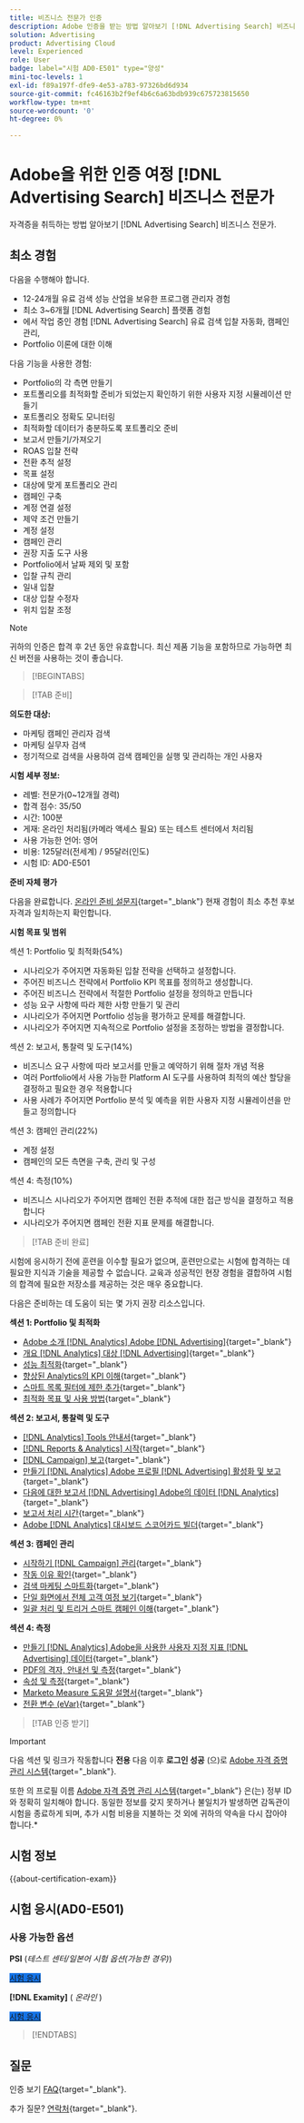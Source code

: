 ```yaml
---
title: 비즈니스 전문가 인증
description: Adobe 인증을 받는 방법 알아보기 [!DNL Advertising Search] 비즈니스 전문가.
solution: Advertising
product: Advertising Cloud
level: Experienced
role: User
badge: label="시험 AD0-E501" type="양성"
mini-toc-levels: 1
exl-id: f89a197f-dfe9-4e53-a783-97326bd6d934
source-git-commit: fc46163b2f9ef4b6c6a63bdb939c675723815650
workflow-type: tm+mt
source-wordcount: '0'
ht-degree: 0%

---
```


# Adobe을 위한 인증 여정 [!DNL Advertising Search] 비즈니스 전문가

자격증을 취득하는 방법 알아보기 [!DNL Advertising Search] 비즈니스 전문가.

## 최소 경험

다음을 수행해야 합니다.

* 12-24개월 유료 검색 성능 산업을 보유한 프로그램 관리자 경험
* 최소 3~6개월 [!DNL Advertising Search] 플랫폼 경험
* 에서 작업 중인 경험 [!DNL Advertising Search] 유료 검색 입찰 자동화, 캠페인 관리,
* Portfolio 이론에 대한 이해

다음 기능을 사용한 경험:

* Portfolio의 각 측면 만들기
* 포트폴리오를 최적화할 준비가 되었는지 확인하기 위한 사용자 지정 시뮬레이션 만들기
* 포트폴리오 정확도 모니터링
* 최적화할 데이터가 충분하도록 포트폴리오 준비
* 보고서 만들기/가져오기
* ROAS 입찰 전략
* 전환 추적 설정
* 목표 설정
* 대상에 맞게 포트폴리오 관리
* 캠페인 구축
* 계정 연결 설정
* 제약 조건 만들기
* 계정 설정
* 캠페인 관리
* 권장 지출 도구 사용
* Portfolio에서 날짜 제외 및 포함
* 입찰 규칙 관리
* 일내 입찰
* 대상 입찰 수정자
* 위치 입찰 조정

>[!NOTE]
>
>귀하의 인증은 합격 후 2년 동안 유효합니다. 최신 제품 기능을 포함하므로 가능하면 최신 버전을 사용하는 것이 좋습니다.

>[!BEGINTABS]

>[!TAB 준비]

**의도한 대상:**

* 마케팅 캠페인 관리자 검색
* 마케팅 실무자 검색
* 정기적으로 검색을 사용하여 검색 캠페인을 실행 및 관리하는 개인 사용자

**시험 세부 정보:**

* 레벨: 전문가(0~12개월 경력)
* 합격 점수: 35/50
* 시간: 100분
* 게재: 온라인 처리됨(카메라 액세스 필요) 또는 테스트 센터에서 처리됨
* 사용 가능한 언어: 영어
* 비용: 125달러(전세계) / 95달러(인도)
* 시험 ID: AD0-E501

**준비 자체 평가**

다음을 완료합니다. [온라인 준비 설문지](https://scorpion.caveon.com/launchpad/ad-q-e407-readiness-questionnaire-for-adobe-target-architect-master-exam-copy-2yfz3t/ad-q-e501-readiness-questionnaire-for-adobe-advertising-cloud-search-business-practitioner-professional-exam){target="_blank"} 현재 경험이 최소 추천 후보 자격과 일치하는지 확인합니다.

**시험 목표 및 범위**

섹션 1: Portfolio 및 최적화(54%)

* 시나리오가 주어지면 자동화된 입찰 전략을 선택하고 설정합니다.
* 주어진 비즈니스 전략에서 Portfolio KPI 목표를 정의하고 생성합니다.
* 주어진 비즈니스 전략에서 적절한 Portfolio 설정을 정의하고 만듭니다
* 성능 요구 사항에 따라 제한 사항 만들기 및 관리
* 시나리오가 주어지면 Portfolio 성능을 평가하고 문제를 해결합니다.
* 시나리오가 주어지면 지속적으로 Portfolio 설정을 조정하는 방법을 결정합니다.

섹션 2: 보고서, 통찰력 및 도구(14%)

* 비즈니스 요구 사항에 따라 보고서를 만들고 예약하기 위해 절차 개념 적용
* 여러 Portfolio에서 사용 가능한 Platform AI 도구를 사용하여 최적의 예산 할당을 결정하고 필요한 경우 적용합니다
* 사용 사례가 주어지면 Portfolio 분석 및 예측을 위한 사용자 지정 시뮬레이션을 만들고 정의합니다

섹션 3: 캠페인 관리(22%)

* 계정 설정
* 캠페인의 모든 측면을 구축, 관리 및 구성

섹션 4: 측정(10%)

* 비즈니스 시나리오가 주어지면 캠페인 전환 추적에 대한 접근 방식을 결정하고 적용합니다
* 시나리오가 주어지면 캠페인 전환 지표 문제를 해결합니다.

>[!TAB 준비 완료]

시험에 응시하기 전에 훈련을 이수할 필요가 없으며, 훈련만으로는 시험에 합격하는 데 필요한 지식과 기술을 제공할 수 없습니다. 교육과 성공적인 현장 경험을 결합하여 시험의 합격에 필요한 저장소를 제공하는 것은 매우 중요합니다.

다음은 준비하는 데 도움이 되는 몇 가지 권장 리소스입니다.

**섹션 1: Portfolio 및 최적화**

* [Adobe 소개 [!DNL Analytics] Adobe [!DNL Advertising]](https://experienceleague.adobe.com/docs/advertising-cloud-learn/tutorials/analytics/intro-a4adc.html){target="_blank"}
* [개요 [!DNL Analytics] 대상 [!DNL Advertising]](https://experienceleague.adobe.com/docs/advertising-cloud/integrations/analytics/overview.html?lang=ko-KR){target="_blank"}
* [성능 최적화](https://business.adobe.com/in/products/advertising/performance-optimization.html){target="_blank"}
* [향상된 Analytics의 KPI 이해](https://experienceleague.adobe.com/docs/workfront-learn/tutorials-workfront/reporting/enhanced-analytics/10-kpis-overview.html){target="_blank"}
* [스마트 목록 필터에 제한 추가](https://experienceleague.adobe.com/docs/marketo/using/product-docs/core-marketo-concepts/smart-lists-and-static-lists/using-smart-lists/add-a-constraint-to-a-smart-list-filter.html){target="_blank"}
* [최적화 목표 및 사용 방법](https://experienceleague.adobe.com/docs/advertising-cloud/dsp/optimization/optimization-goals.html){target="_blank"}

**섹션 2: 보고서, 통찰력 및 도구**

* [[!DNL Analytics] Tools 안내서](https://experienceleague.adobe.com/docs/analytics/analyze/home.html){target="_blank"}
* [ [!DNL Reports & Analytics] 시작](https://experienceleague.adobe.com/docs/analytics/analyze/reports-analytics/getting-started.html){target="_blank"}
* [[!DNL Campaign] 보고](https://business.adobe.com/in/products/campaign/campaign-reporting.html){target="_blank"}
* [만들기 [!DNL Analytics] Adobe 프로필 [!DNL Advertising] 활성화 및 보고](https://experienceleague.adobe.com/docs/advertising-cloud-learn/tutorials/analytics/analytics-profiles-a4adc.html){target="_blank"}
* [다음에 대한 보고서 [!DNL Advertising] Adobe의 데이터 [!DNL Analytics]](https://experienceleague.adobe.com/docs/analytics/integration/advertising-analytics/advertising-analytics-workflow/aa-report-ad-data-an.html){target="_blank"}
* [보고서 처리 시간](https://experienceleague.adobe.com/docs/analytics/components/virtual-report-suites/vrs-report-time-processing.html?lang=ko-KR){target="_blank"}
* [Adobe [!DNL Analytics] 대시보드 스코어카드 빌더](https://experienceleague.adobe.com/docs/analytics-learn/tutorials/additional-tools/analytics-dashboards/adobe-analytics-dashboards-scorecard-builder.html?lang=ko-KR){target="_blank"}

**섹션 3: 캠페인 관리**

* [시작하기 [!DNL Campaign] 관리](https://experienceleague.adobe.com/docs/campaign-standard/using/administrating/get-started-campaign-administration.html){target="_blank"}
* [작동 이유 확인](https://business.adobe.com/in/products/campaign/campaign-management.html){target="_blank"}
* [검색 마케팅 스마트화](https://www.adobe.com/content/dam/www/us/en/avstg/search-marketing-management/pdfs/Adobe_Advertising_Cloud_Search_Marketing_Tips_and_Tricks_Sheet.pdf){target="_blank"}
* [단일 화면에서 전체 고객 여정 보기](https://business.adobe.com/in/products/campaign/adobe-campaign.html){target="_blank"}
* [일괄 처리 및 트리거 스마트 캠페인 이해](https://experienceleague.adobe.com/docs/marketo/using/product-docs/core-marketo-concepts/smart-campaigns/creating-a-smart-campaign/understanding-batch-and-trigger-smart-campaigns.html){target="_blank"}

**섹션 4: 측정**

* [만들기 [!DNL Analytics] Adobe을 사용한 사용자 지정 지표 [!DNL Advertising] 데이터](https://experienceleague.adobe.com/docs/advertising-cloud-learn/tutorials/analytics/analytics-custom-metrics-a4adc.html){target="_blank"}
* [PDF의 격자, 안내선 및 측정](https://helpx.adobe.com/in/acrobat/using/grids-guides-measurements-pdfs.html){target="_blank"}
* [속성 및 측정](https://business.adobe.com/in/products/advertising/attribution-measurement.html){target="_blank"}
* [Marketo Measure 도움말 설명서](https://experienceleague.adobe.com/docs/marketo-measure/using/home.html){target="_blank"}
* [전환 변수 (eVar)](https://experienceleague.adobe.com/docs/analytics/admin/admin-tools/manage-report-suites/edit-report-suite/conversion-variables/conversion-var-admin.html){target="_blank"}

>[!TAB 인증 받기]

>[!IMPORTANT]
>
>다음 섹션 및 링크가 작동합니다 **전용**  다음 이후 **로그인 성공** (으)로 [Adobe 자격 증명 관리 시스템](https://www.certmetrics.com/adobe){target="_blank"}.
>
>또한 의 프로필 이름 [Adobe 자격 증명 관리 시스템](https://www.certmetrics.com/adobe){target="_blank"} 은(는) 정부 ID와 정확히 일치해야 합니다. 동일한 정보를 갖지 못하거나 불일치가 발생하면 감독관이 시험을 종료하게 되며, 추가 시험 비용을 지불하는 것 외에 귀하의 약속을 다시 잡아야 합니다.*


## 시험 정보

{{about-certification-exam}}

## 시험 응시(AD0-E501)

### 사용 가능한 옵션

**PSI** (*테스트 센터/일본어 시험 옵션(가능한 경우)*)

<a href="https://www.certmetrics.com/adobe/candidate/psi_sso_adobe.aspx?redir=yes&amp;ec=AD0-E501" target="_blank" class="spectrum-Button spectrum-Button--fill spectrum-Button--accent spectrum-Button--sizeM is-margin-bottom-big-big at-element-click-tracking" style="background-color:#1473E6">

<span class="spectrum-Button-label has-no-wrap">
   시험 응시
</span>
</a>

**[!DNL Examity]** ( *온라인* )

<a href="https://www.certmetrics.com/adobe/candidate/examity_sso.aspx?eid=AD0-E501" target="_blank" class="spectrum-Button spectrum-Button--fill spectrum-Button--accent spectrum-Button--sizeM is-margin-bottom-big-big at-element-click-tracking" style="background-color:#1473E6">

<span class="spectrum-Button-label has-no-wrap">
   시험 응시
</span>
</a>

>[!ENDTABS]

## 질문

인증 보기 [FAQ](https://experienceleague.adobe.com/docs/certification/certification/faq.html){target="_blank"}.

추가 질문? [연락처](mailto:certif@adobe.com){target="_blank"}.
